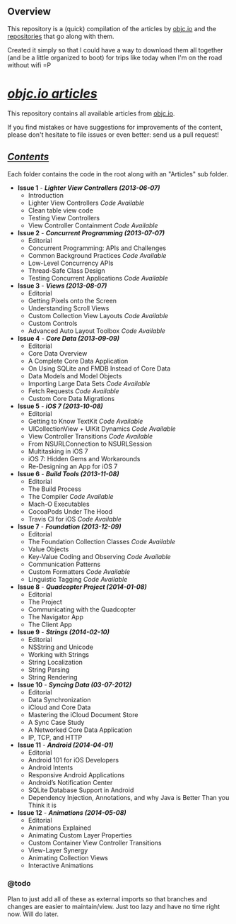 ## Overview
This repository is a (quick) compilation of the articles by [objc.io](http://objc.io) and the [repositories](https://github.com/objcio) that go along with them.

Created it simply so that I could have a way to download them all together (and be a little organized to boot) for trips like today when I'm on the road without wifi =P

# _[objc.io articles](https://github.com/objcio/articles/blob/master/README.md)_

This repository contains all available articles from [objc.io](http://www.objc.io).

If you find mistakes or have suggestions for improvements of the content, please don't hesitate to file issues or even better: send us a pull request!


## _[Contents](https://github.com/objcio)_

Each folder contains the code in the root along with an "Articles" sub folder.

* **Issue 1** - **_Lighter View Controllers (2013-06-07)_**
  * Introduction
  * Lighter View Controllers *_Code Available_*
  * Clean table view code
  * Testing View Controllers
  * View Controller Containment *_Code Available_*
* **Issue 2** - **_Concurrent Programming (2013-07-07)_**
  * Editorial
  * Concurrent Programming: APIs and Challenges
  * Common Background Practices  *_Code Available_*
  * Low-Level Concurrency APIs
  * Thread-Safe Class Design
  * Testing Concurrent Applications *_Code Available_*
* **Issue 3** - **_Views (2013-08-07)_**
  * Editorial
  * Getting Pixels onto the Screen
  * Understanding Scroll Views
  * Custom Collection View Layouts  *_Code Available_*
  * Custom Controls
  * Advanced Auto Layout Toolbox  *_Code Available_*
* **Issue 4** - **_Core Data (2013-09-09)_**
  * Editorial
  * Core Data Overview
  * A Complete Core Data Application
  * On Using SQLite and FMDB Instead of Core Data
  * Data Models and Model Objects
  * Importing Large Data Sets  *_Code Available_*
  * Fetch Requests  *_Code Available_*
  * Custom Core Data Migrations
* **Issue 5** - **_iOS 7 (2013-10-08)_**
  * Editorial
  * Getting to Know TextKit  *_Code Available_*
  * UICollectionView + UIKit Dynamics  *_Code Available_*
  * View Controller Transitions  *_Code Available_*
  * From NSURLConnection to NSURLSession
  * Multitasking in iOS 7
  * iOS 7: Hidden Gems and Workarounds
  * Re-Designing an App for iOS 7
* **Issue 6** - **_Build Tools (2013-11-08)_**
  * Editorial
  * The Build Process
  * The Compiler  *_Code Available_*
  * Mach-O Executables
  * CocoaPods Under The Hood
  * Travis CI for iOS  *_Code Available_*
* **Issue 7** - **_Foundation (2013-12-09)_**
  * Editorial
  * The Foundation Collection Classes  *_Code Available_*
  * Value Objects
  * Key-Value Coding and Observing  *_Code Available_*
  * Communication Patterns 
  * Custom Formatters  *_Code Available_*
  * Linguistic Tagging  *_Code Available_*
* **Issue 8** - **_Quadcopter Project (2014-01-08)_**
  * Editorial
  * The Project
  * Communicating with the Quadcopter
  * The Navigator App
  * The Client App
* **Issue 9** - **_Strings (2014-02-10)_**
  * Editorial
  * NSString and Unicode
  * Working with Strings
  * String Localization
  * String Parsing
  * String Rendering
* **Issue 10** - **_Syncing Data (03-07-2012)_**
  * Editorial
  * Data Synchronization
  * iCloud and Core Data
  * Mastering the iCloud Document Store
  * A Sync Case Study
  * A Networked Core Data Application
  * IP, TCP, and HTTP
* **Issue 11** - **_Android (2014-04-01)_**
  * Editorial
  * Android 101 for iOS Developers
  * Android Intents
  * Responsive Android Applications
  * Android’s Notification Center
  * SQLite Database Support in Android
  * Dependency Injection, Annotations, and why Java is Better Than you Think it is
* **Issue 12** - **_Animations (2014-05-08)_**
  * Editorial
  * Animations Explained
  * Animating Custom Layer Properties
  * Custom Container View Controller Transitions
  * View-Layer Synergy
  * Animating Collection Views
  * Interactive Animations

### @todo
Plan to just add all of these as external imports so that branches and changes are easier to maintain/view.  Just too lazy and have no time right now.  Will do later.
